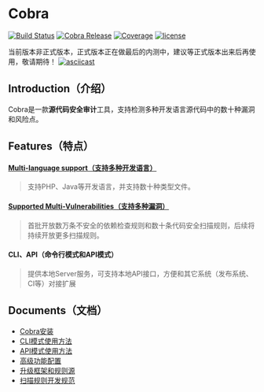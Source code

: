 # Cobra
[![Build Status](https://travis-ci.org/wufeifei/cobra.svg?branch=master)](https://travis-ci.org/wufeifei/cobra)
[![Cobra Release](https://img.shields.io/github/release/wufeifei/cobra.svg)](https://github.com/wufeifei/cobra/releases)
[![Coverage](https://img.shields.io/coveralls/wufeifei/cobra.svg)](https://coveralls.io/github/wufeifei/cobra)
[![license](https://img.shields.io/github/license/mashape/apistatus.svg?maxAge=2592000)](https://github.com/wufeifei/cobra/blob/master/LICENSE)

当前版本非正式版本，正式版本正在做最后的内测中，建议等正式版本出来后再使用，敬请期待！
[![asciicast](https://asciinema.org/a/132572.png)](https://asciinema.org/a/132572)

## Introduction（介绍）
Cobra是一款**源代码安全审计**工具，支持检测多种开发语言源代码中的数十种漏洞和风险点。

## Features（特点）
#### [Multi-language support（支持多种开发语言）](https://github.com/wufeifei/cobra/blob/master/rules/languages.xml)
> 支持PHP、Java等开发语言，并支持数十种类型文件。

#### [Supported Multi-Vulnerabilities（支持多种漏洞）](https://github.com/wufeifei/cobra/blob/master/rules/vulnerabilities.xml)
> 首批开放数万条不安全的依赖检查规则和数十条代码安全扫描规则，后续将持续开放更多扫描规则。

#### CLI、API（命令行模式和API模式）
> 提供本地Server服务，可支持本地API接口，方便和其它系统（发布系统、CI等）对接扩展

## Documents（文档）
- [Cobra安装](https://github.com/wufeifei/cobra/blob/master/docs/installation.md)
- [CLI模式使用方法](https://github.com/wufeifei/cobra/blob/master/docs/cli.md)
- [API模式使用方法](https://github.com/wufeifei/cobra/blob/master/docs/api.md)
- [高级功能配置](https://github.com/wufeifei/cobra/blob/master/docs/config.md)
- [升级框架和规则源](https://github.com/wufeifei/cobra/blob/master/docs/upgrade.md)
- [扫描规则开发规范](https://github.com/wufeifei/cobra/blob/master/rules/README.md)